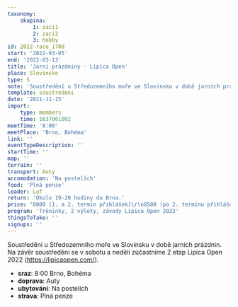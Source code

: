 ```yaml
---
taxonomy:
    skupina:
        1: zaci1
        2: zaci2
        3: hobby
id: 2022-race_1708
start: '2022-03-05'
end: '2022-03-13'
title: 'Jarní prázdniny - Lipica Open'
place: Slovinsko
type: S
note: 'Soustředění u Středozemního moře ve Slovinsku v době jarních prázdnin. Na závěr soustředění se v sobotu a neděli zúčastníme 2 etap Lipica Open 2022 (https://lipicaopen.com/).'
template: soustredeni
date: '2021-11-15'
import:
    type: members
    time: 1637001002
meetTime: '8:00'
meetPlace: 'Brno, Bohéma'
link: ''
eventTypeDescription: ''
startTime: ''
map: ''
terrain: ''
transport: Auty
accomodation: 'Na postelích'
food: 'Plná penze'
leader: Luf
return: 'Okolo 19-20 hodiny do Brna.'
price: "8000 (1. a 2. termín přihlášek)\r\n8500 (po 2. termínu přihlášek)"
program: 'Tréninky, 2 výlety, závody Lipica Open 2022'
thingsToTake: ''
signups: ''
---
```


Soustředění u Středozemního moře ve Slovinsku v době jarních prázdnin. Na závěr soustředění se v sobotu a neděli zúčastníme 2 etap Lipica Open 2022 (https://lipicaopen.com/).
* **sraz**: 8:00 Brno, Bohéma
* **doprava**: Auty
* **ubytování**: Na postelích
* **strava**: Plná penze
